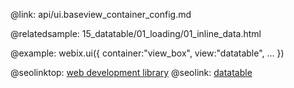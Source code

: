 @link: api/ui.baseview_container_config.md

@relatedsample:
	15_datatable/01_loading/01_inline_data.html

@example:
webix.ui({
	container:"view_box",
	view:"datatable",
	...
})

@seolinktop: [web development library](https://webix.com)
@seolink: [datatable](https://webix.com/widget/datatable/)